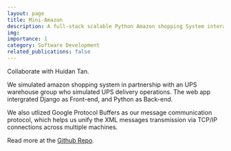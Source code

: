```yaml
---
layout: page
title: Mini-Amazon
description: A full-stack scalable Python Amazon shopping System interacting with a UPS warehouse delivery system. 
img: 
importance: 1
category: Software Development
related_publications: false
---
```


Collaborate with Huidan Tan.

We simulated amazon shopping system in partnership with an UPS warehouse group who simulated UPS delivery operations. The web app intergrated Django as Front-end, and Python as Back-end. 

We also utlized Google Protocol Buffers as our message communication protocol, which helps us unify the XML messages transmission via TCP/IP connections across multiple machines.

Read more at the <a href="https://github.com/WaAaaAterfall/mini-amazon">Github Repo</a>.